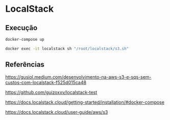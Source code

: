 # LocalStack

## Execução

```bash
docker-compose up
```

```bash
docker exec -it localstack sh "/root/localstack/s3.sh"
```

## Referências

<https://gusiol.medium.com/desenvolvimento-na-aws-s3-e-sqs-sem-custos-com-localstack-f525d015ca48>

<https://github.com/guizoxxv/localstack-test>

<https://docs.localstack.cloud/getting-started/installation/#docker-compose>

<https://docs.localstack.cloud/user-guide/aws/s3>
